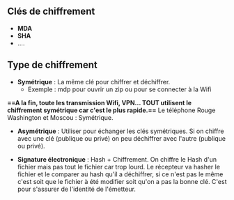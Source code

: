 
## Clés de chiffrement

- **MDA**
- **SHA**
- ....

## Type de chiffrement 

- **Symétrique** : La même clé pour chiffrer et déchiffrer.
	- Exemple : mdp pour ouvrir un zip ou pour se connecter à la Wifi

**==A la fin, toute les transmission Wifi, VPN... TOUT utilisent le chiffrement symétrique car c'est le plus rapide.==** Le téléphone Rouge Washington et Moscou : Symétrique.

- **Asymétrique** : Utiliser pour échanger les clés symétriques. Si on chiffre avec une clé (publique ou privé) on peu déchiffrer avec l'autre (publique ou privé).

- **Signature électronique** : Hash + Chiffrement. On chiffre le Hash d'un fichier mais pas tout le fichier car trop lourd. Le récepteur va hasher le fichier et le comparer au hash qu'il a déchiffrer, si ce n'est pas le même c'est soit que le fichier à été modifier soit qu'on a pas la bonne clé. C'est pour s'assurer de l'identité de l'émetteur.
